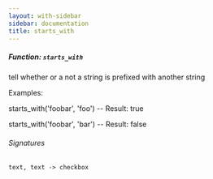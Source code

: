 ```yaml
---
layout: with-sidebar
sidebar: documentation
title: starts_with
---
```


##### Function: `starts_with`
tell whether or a not a string is prefixed with another string

Examples:

  starts_with('foobar', 'foo')
  -- Result: true

  starts_with('foobar', 'bar')
  -- Result: false

###### Signatures
    text, text -> checkbox

